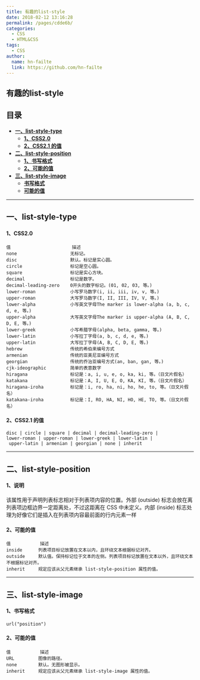 ```yaml
---
title: 有趣的list-style
date: 2018-02-12 13:16:28
permalink: /pages/cdde6b/
categories:
  - CSS
  - HTML&CSS
tags:
  - CSS
author:
  name: hn-failte
  link: https://github.com/hn-failte
---
```

## 有趣的list-style <span id="home">

## 目录

* **[一、list-style-type ](#1)**
 	* **[1、CSS2.0 ](#1.1)**
 	* **[2、CSS2.1 的值 ](#1.2)**
* **[二、list-style-position ](#2)**
 	* **[1、书写格式 ](#2.1)**
 	* **[2、可能的值 ](#2.2)**
* **[三、list-style-image ](#3)**
	* **[书写格式 ](#3.1)**
	* **[可能的值 ](#3.1)**

------

## 一、list-style-type <span id="1">
#### 1、CSS2.0 <span id="1.1">

	值						描述
	none					无标记。
	disc					默认。标记是实心圆。
	circle					标记是空心圆。
	square					标记是实心方块。
	decimal					标记是数字。
	decimal-leading-zero	0开头的数字标记。(01, 02, 03, 等。)
	lower-roman				小写罗马数字(i, ii, iii, iv, v, 等。)
	upper-roman				大写罗马数字(I, II, III, IV, V, 等。)
	lower-alpha				小写英文字母The marker is lower-alpha (a, b, c, d, e, 等。)
	upper-alpha				大写英文字母The marker is upper-alpha (A, B, C, D, E, 等。)
	lower-greek				小写希腊字母(alpha, beta, gamma, 等。)
	lower-latin				小写拉丁字母(a, b, c, d, e, 等。)
	upper-latin				大写拉丁字母(A, B, C, D, E, 等。)
	hebrew					传统的希伯来编号方式
	armenian				传统的亚美尼亚编号方式
	georgian				传统的乔治亚编号方式(an, ban, gan, 等。)
	cjk-ideographic			简单的表意数字
	hiragana				标记是：a, i, u, e, o, ka, ki, 等。（日文片假名）
	katakana				标记是：A, I, U, E, O, KA, KI, 等。（日文片假名）
	hiragana-iroha			标记是：i, ro, ha, ni, ho, he, to, 等。（日文片假名）
	katakana-iroha			标记是：I, RO, HA, NI, HO, HE, TO, 等。（日文片假名）

#### 2、CSS2.1 的值 <span id="1.2">

	disc | circle | square | decimal | decimal-leading-zero |
	lower-roman | upper-roman | lower-greek | lower-latin |
	 upper-latin | armenian | georgian | none | inherit

--------

## 二、list-style-position <span id="2">
#### 1、说明 <span id="2.1">
该属性用于声明列表标志相对于列表项内容的位置。外部 (outside) 标志会放在离列表项边框边界一定距离处，不过这距离在 CSS 中未定义。内部 (inside) 标志处理为好像它们是插入在列表项内容最前面的行内元素一样

#### 2、可能的值 <span id="2.2">

	值			描述
	inside		列表项目标记放置在文本以内，且环绕文本根据标记对齐。
	outside		默认值。保持标记位于文本的左侧。列表项目标记放置在文本以外，且环绕文本不根据标记对齐。
	inherit		规定应该从父元素继承 list-style-position 属性的值。

--------

## 三、list-style-image <span id="3">
#### 1、书写格式 <span id="3.1">

	url("position")

#### 2、可能的值 <span id="3.2">

	值			描述
	URL			图像的路径。
	none		默认。无图形被显示。
	inherit		规定应该从父元素继承 list-style-image 属性的值。
